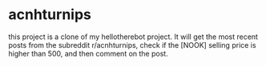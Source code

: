 # acnhturnips

this project is a clone of my hellotherebot project. It will get the most recent posts from the subreddit r/acnhturnips, check if the [NOOK] selling price is higher than 500, and then comment on the post.
